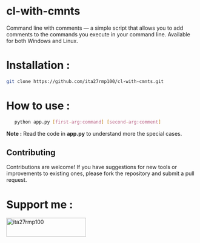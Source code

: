 # cl-with-cmnts
Command line with comments — a simple script that allows you to add comments to the commands you execute in your command line. Available for both Windows and Linux.
# Installation :

```bash
git clone https://github.com/ita27rmp100/cl-with-cmnts.git
```

# How to use :

```bash
   python app.py [first-arg:command] [second-arg:comment]
```

**Note :** 
  Read the code in **app.py** to understand more the special cases.
  
## Contributing
Contributions are welcome! If you have suggestions for new tools or improvements to existing ones, please fork the repository and submit a pull request.

# Support me :

<p><a href="https://ko-fi.com/ita27rmp100"> <img align="left" src="https://cdn.ko-fi.com/cdn/kofi3.png?v=3" height="50" width="210" alt="ita27rmp100" /></a></p><br><br>
